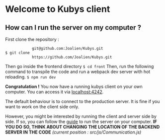 # Welcome to Kubys client

## How can I run the server on my computer ?

First clone the repository :
```
            git@github.com:Joalien/Kubys.git
$ git clone
            https://github.com/Joalien/Kubys.git
```
Then go inside the frontend directory
```$ cd front```
Then, run the following command to transpile the code and run a webpack dev server with hot reloading.
```$ npm run dev```


**Congratulation !** You now have a running kubys client on your own computer. You can access it via [localhost:4242](localhost:4242).

The default behaviour is to connect to the production server. It is fine if you want to work on the client side only. 

However, you might be interested by running the client and server  side by side. If so, you can follow the [guide](https://github.com/Joalien/Kubys/tree/master/backend) to run the server on your computer.
**IF YOU DO SO, THINK ABOUT CHANGING THE LOCATION OF THE BACKEND SERVER IN THE CODE** _(current position : src/js/Communication.js)_



